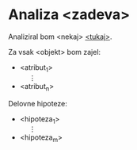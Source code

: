 Analiza \<zadeva\>
==================

Analiziral bom \<nekaj\>
[\<tukaj\>](https://www.example.com/).

Za vsak \<objekt\> bom zajel:
* \<atribut<sub>1</sub>\>
</br> &emsp; ⋮
* \<atribut<sub>n</sub>\>

Delovne hipoteze:
* \<hipoteza<sub>1</sub>\>
</br> &emsp; ⋮
* \<hipoteza<sub>m</sub>\>
